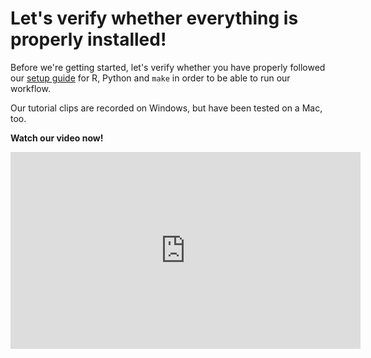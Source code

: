# Let's verify whether everything is properly installed!

Before we're getting started, let's verify whether you have properly followed our [setup guide](../setup) for R, Python and `make` in order
to be able to run our workflow.

Our tutorial clips are recorded on Windows, but have been tested on a Mac, too.

**Watch our video now!**

<iframe width="560" height="315" src="https://www.youtube.com/embed/DK7TYR68kqc" frameborder="0" allow="accelerometer; autoplay; encrypted-media; gyroscope; picture-in-picture" allowfullscreen></iframe>
